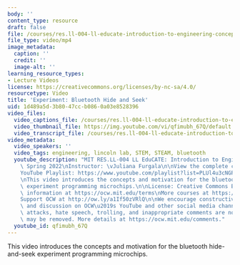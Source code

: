 ```yaml
---
body: ''
content_type: resource
draft: false
file: /courses/res.ll-004-ll-educate-introduction-to-engineering-concepts-spring-2022/mitres_ll-004s22_3_bluetooth_360p_16_9.mp4
file_type: video/mp4
image_metadata:
  caption: ''
  credit: ''
  image-alt: ''
learning_resource_types:
- Lecture Videos
license: https://creativecommons.org/licenses/by-nc-sa/4.0/
resourcetype: Video
title: 'Experiment: Bluetooth Hide and Seek'
uid: 1d489a5d-3b80-47cc-b086-0a03e8528396
video_files:
  video_captions_file: /courses/res.ll-004-ll-educate-introduction-to-engineering-concepts-spring-2022/1CBp4F3RdlF2IkH4qserAtIeTQxWxUqF9_transcript.webvtt
  video_thumbnail_file: https://img.youtube.com/vi/qfimubh_67Q/default.jpg
  video_transcript_file: /courses/res.ll-004-ll-educate-introduction-to-engineering-concepts-spring-2022/1CBp4F3RdlF2IkH4qserAtIeTQxWxUqF9_transcript.pdf
video_metadata:
  video_speakers: ''
  video_tags: engineering, lincoln lab, STEM, STEAM, bluetooth
  youtube_description: "MIT RES.LL-004 LL EduCATE: Introduction to Engineering Concepts,\
    \ Spring 2022\nInstructor: \vJuliana Furgala\n\nView the complete course: https://ocw.mit.edu/courses/res.ll-004-ll-educate-introduction-to-engineering-concepts-spring-2022\n\
    YouTube Playlist: https://www.youtube.com/playlist?list=PLUl4u3cNGP63HVH1wnIgj4UCKXBwx3UWR\n\
    \nThis video introduces the concepts and motivation for the bluetooth hide-and-seek\
    \ experiment programming microchips.\n\nLicense: Creative Commons BY-NC-SA\nMore\
    \ information at https://ocw.mit.edu/terms\nMore courses at https://ocw.mit.edu\n\
    Support OCW at http://ow.ly/a1If50zVRlQ\n\nWe encourage constructive comments\
    \ and discussion on OCW\u2019s YouTube and other social media channels. Personal\
    \ attacks, hate speech, trolling, and inappropriate comments are not allowed and\
    \ may be removed. More details at https://ocw.mit.edu/comments."
  youtube_id: qfimubh_67Q
---
```

This video introduces the concepts and motivation for the bluetooth hide-and-seek experiment programming microchips.